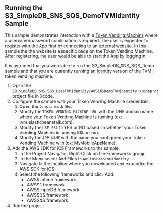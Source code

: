 ## Running the S3_SimpleDB_SNS_SQS_DemoTVMIdentity Sample

This sample demonstrates interaction with a [Token Vending Machine](http://aws.amazon.com/articles/4611615499399490) where a username/password combination is required. The user is expected to register with the App first by connecting to an external website. In this sample the the website is a specific page on the Token Vending Machine. After registering, the user would be able to start the App by logging in.

It is assumed that you were able to run the S3_SimpleDB_SNS_SQS_Demo sample and that you are currently running an [Identity](http://aws.amazon.com/code/7351543942956566) version of the TVM, token vending machine.
 

1.  Open the `S3_SimpleDB_SNS_SQS_DemoTVMIdentity/AWSiOSDemoTVMIdentity.xcodeproj` project file in Xcode.
2.  Configure the sample with your Token Vending Machine credentials:
	1.  Open the `Constants.h` file.
	2.  Modify the `TOKEN_VENDING_MACHINE_URL` with the DNS domain name where your Token Vending Machine is running (ex: tvm.elasticbeanstalk.com).
	3.  Modify the `USE_SSL` to YES or NO based on whether your Token Vending Machine is running SSL or not.
	4.  Modify the `APP_NAME` with the name you configured your Token Vending Machine with (ex: MyMobileAppName).
3.  Add the AWS SDK for iOS Frameworks to the sample.
	1.  In the Project Navigator, Right-Click on the Frameworks group.
	2.  In the Menu select Add Files to `AWSiOSDemoTVMIdentity`
	3.  Navigate to the location where you downloaded and expanded the AWS SDK for iOS.
	4.  Select the following frameworks and click Add:
		*  AWSRuntime.framework
		*  AWSS3.framework
		*  AWSSimpleDB.framework
		*  AWSSQS.framework
		*  AWSSNS.framework
4.  Run the project.
